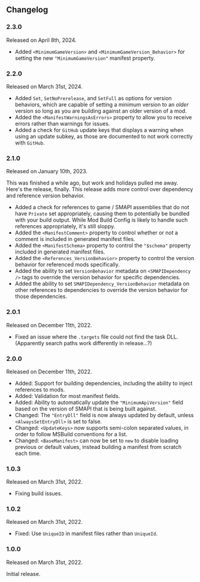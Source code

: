 ## Changelog

### 2.3.0
Released on April 8th, 2024.

* Added `<MinimumGameVersion>` and `<MinimumGameVersion_Behavior>` for setting
  the new `"MinimumGameVersion"` manifest property.


### 2.2.0
Released on March 31st, 2024.

* Added `Set`, `SetNoPrerelease`, and `SetFull` as options for version behaviors,
  which are capable of setting a minimum version to an *older* version so long as
  you are building against an older version of a mod.
* Added the `<ManifestWarningsAsErrors>` property to allow you to receive errors
  rather than warnings for issues.
* Added a check for `GitHub` update keys that displays a warning when using an
  update subkey, as those are documented to not work correctly with `GitHub`.


### 2.1.0
Released on January 10th, 2023.

This was finished a while ago, but work and holidays pulled me away. Here's
the release, finally. This release adds more control over dependency and
reference version behavior.

* Added a check for references to game / SMAPI assemblies that do not have
  `Private` set appropriately, causing them to potentially be bundled with
  your build output. While Mod Build Config is likely to handle such
  references appropriately, it's still sloppy.
* Added the `<ManifestComment>` property to control whether or not a comment
  is included in generated manifest files.
* Added the `<ManifestSchema>` property to control the `"$schema"` property
  included in generated manifest files.
* Added the `<References_VersionBehavior>` property to control the version
  behavior for referenced mods specifically.
* Added the ability to set `VersionBehavior` metadata on `<SMAPIDependency />`
  tags to override the version behavior for specific dependencies.
* Added the ability to set `SMAPIDependency_VersionBehavior` metadata on
  other references to dependencies to override the version behavior for
  those dependencies.


### 2.0.1
Released on December 11th, 2022.

* Fixed an issue where the `.targets` file could not find the task DLL.
  (Apparently search paths work differently in release...?)


### 2.0.0
Released on December 11th, 2022.

* Added: Support for building dependencies, including the ability to inject
  references to mods.
* Added: Validation for most manifest fields.
* Added: Ability to automatically update the `"MinimumApiVersion"` field based
  on the version of SMAPI that is being built against.
* Changed: The `"EntryDll"` field is now always updated by default, unless
  `<AlwaysSetEntryDll>` is set to false.
* Changed: `<UpdateKeys>` now supports semi-colon separated values, in order to
  follow MSBuild conventions for a list.
* Changed: `<BaseManifest>` can now be set to `new` to disable loading previous or
  default values, instead building a manifest from scratch each time.


### 1.0.3
Released on March 31st, 2022.

* Fixing build issues.


### 1.0.2
Released on March 31st, 2022.

* Fixed: Use `UniqueID` in manifest files rather than `UniqueId`.


### 1.0.0
Released on March 31st, 2022.

Initial release.
